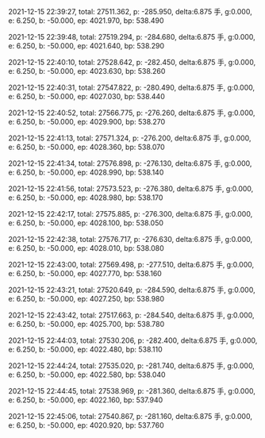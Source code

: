 2021-12-15 22:39:27, total: 27511.362, p: -285.950, delta:6.875 手, g:0.000, e: 6.250, b: -50.000, ep: 4021.970, bp: 538.490

2021-12-15 22:39:48, total: 27519.294, p: -284.680, delta:6.875 手, g:0.000, e: 6.250, b: -50.000, ep: 4021.640, bp: 538.290

2021-12-15 22:40:10, total: 27528.642, p: -282.450, delta:6.875 手, g:0.000, e: 6.250, b: -50.000, ep: 4023.630, bp: 538.260

2021-12-15 22:40:31, total: 27547.822, p: -280.490, delta:6.875 手, g:0.000, e: 6.250, b: -50.000, ep: 4027.030, bp: 538.440

2021-12-15 22:40:52, total: 27566.775, p: -276.260, delta:6.875 手, g:0.000, e: 6.250, b: -50.000, ep: 4029.900, bp: 538.270

2021-12-15 22:41:13, total: 27571.324, p: -276.200, delta:6.875 手, g:0.000, e: 6.250, b: -50.000, ep: 4028.360, bp: 538.070

2021-12-15 22:41:34, total: 27576.898, p: -276.130, delta:6.875 手, g:0.000, e: 6.250, b: -50.000, ep: 4028.990, bp: 538.140

2021-12-15 22:41:56, total: 27573.523, p: -276.380, delta:6.875 手, g:0.000, e: 6.250, b: -50.000, ep: 4028.980, bp: 538.170

2021-12-15 22:42:17, total: 27575.885, p: -276.300, delta:6.875 手, g:0.000, e: 6.250, b: -50.000, ep: 4028.100, bp: 538.050

2021-12-15 22:42:38, total: 27576.717, p: -276.630, delta:6.875 手, g:0.000, e: 6.250, b: -50.000, ep: 4028.010, bp: 538.080

2021-12-15 22:43:00, total: 27569.498, p: -277.510, delta:6.875 手, g:0.000, e: 6.250, b: -50.000, ep: 4027.770, bp: 538.160

2021-12-15 22:43:21, total: 27520.649, p: -284.590, delta:6.875 手, g:0.000, e: 6.250, b: -50.000, ep: 4027.250, bp: 538.980

2021-12-15 22:43:42, total: 27517.663, p: -284.540, delta:6.875 手, g:0.000, e: 6.250, b: -50.000, ep: 4025.700, bp: 538.780

2021-12-15 22:44:03, total: 27530.206, p: -282.400, delta:6.875 手, g:0.000, e: 6.250, b: -50.000, ep: 4022.480, bp: 538.110

2021-12-15 22:44:24, total: 27535.020, p: -281.740, delta:6.875 手, g:0.000, e: 6.250, b: -50.000, ep: 4022.580, bp: 538.040

2021-12-15 22:44:45, total: 27538.969, p: -281.360, delta:6.875 手, g:0.000, e: 6.250, b: -50.000, ep: 4022.160, bp: 537.940

2021-12-15 22:45:06, total: 27540.867, p: -281.160, delta:6.875 手, g:0.000, e: 6.250, b: -50.000, ep: 4020.920, bp: 537.760